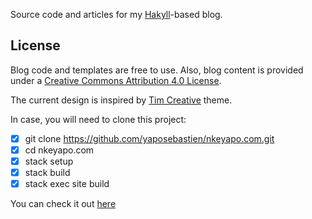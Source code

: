 
Source code and articles for my [Hakyll]()-based blog.

License
---

Blog code and templates are free to use.
Also, blog content is provided under a [Creative Commons Attribution 4.0 License](https://creativecommons.org/licenses/by-sa/4.0/).

The current design is inspired by [Tim Creative](https://demos.creative-tim.com/rotating-css-card/) theme.

In case, you will need to clone this project:

- [x] git clone https://github.com/yaposebastien/nkeyapo.com.git
- [x] cd nkeyapo.com
- [x] stack setup
- [x] stack build
- [x] stack exec site build

You can check it out [here](https://www.nkeyapo.com)



